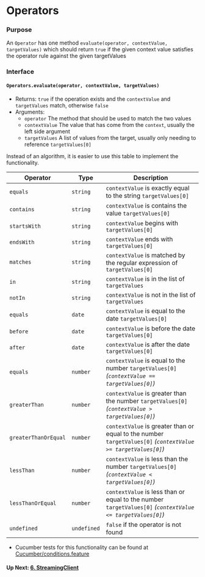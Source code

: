 # Operators
### Purpose
An `Operator` has one method `evaluate(operator, contextValue, targetValues)` which should return `true` if the given context value satisfies the operator rule against the given targetValues
### Interface
#### `Operators.evaluate(operator, contextValue, targetValues)`
- Returns: `true` if the operation exists and the `contextValue` and `targetValues` match, otherwise `false`
- Arguments:
  - `operator` The method that should be used to match the two values
  - `contextValue` The value that has come from the `context`, usually the left side argument
  - `targetValues` A list of values from the target, usually only needing to reference `targetValues[0]`
 
Instead of an algorithm, it is easier to use this table to implement the functionality.

| Operator              | Type        | Description                              
|-----------------------|-------------|------------
| `equals`              | `string`    | `contextValue` is exactly equal to the string `targetValues[0]`
| `contains`            | `string`    | `contextValue` is contains the value `targetValues[0]`
| `startsWith`          | `string`    | `contextValue` begins with `targetValues[0]`
| `endsWith`            | `string`    | `contextValue` ends with `targetValues[0]`
| `matches`             | `string`    | `contextValue` is matched by the regular expression of `targetValues[0]`
| `in`                  | `string`    | `contextValue` is in the list of `targetValues`
| `notIn`               | `string`    | `contextValue` is not in the list of `targetValues` 
| `equals`              | `date`      | `contextValue` is equal to the date `targetValues[0]`
| `before`              | `date`      | `contextValue` is before the date `targetValues[0]`
| `after`               | `date`      | `contextValue` is after the date `targetValues[0]`
| `equals`              | `number`    | `contextValue` is equal to the number `targetValues[0]` *(`contextValue == targetValues[0]`)*
| `greaterThan`         | `number`    | `contextValue` is greater than the number `targetValues[0]` *(`contextValue > targetValues[0]`)*
| `greaterThanOrEqual`  | `number`    | `contextValue` is greater than or equal to the number `targetValues[0]` *(`contextValue >= targetValues[0]`)*
| `lessThan`            | `number`    | `contextValue` is less than the number `targetValues[0]` *(`contextValue < targetValues[0]`)*
| `lessThanOrEqual`     | `number`    | `contextValue` is less than or equal to the number `targetValues[0]` *(`contextValue <= targetValues[0]`)*
| `undefined`           | `undefined` | `false` if the operator is not found

- Cucumber tests for this functionality can be found at [Cucumber/conditions.feature](../Cucumber/conditions.feature)

#### Up Next: [6. StreamingClient](./6.StreamingClient.md)